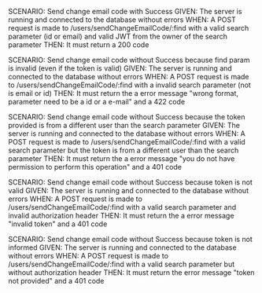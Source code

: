 SCENARIO: Send change email code with Success
GIVEN: The server is running and connected to the database without errors
WHEN: A POST request is made to /users/sendChangeEmailCode/:find with a valid search parameter (id or email) and valid JWT from the owner of the search parameter
THEN: It must return a 200 code

SCENARIO: Send change email code without Success because find param is invalid (even if the token is valid)
GIVEN: The server is running and connected to the database without errors
WHEN: A POST request is made to /users/sendChangeEmailCode/:find with a invalid search parameter (not is email or id)
THEN: It must return the a error message "wrong format, parameter need to be a id or a e-mail" and a 422 code

SCENARIO: Send change email code without Success because the token provided is from a different user than the search parameter
GIVEN: The server is running and connected to the database without errors
WHEN: A POST request is made to /users/sendChangeEmailCode/:find with a valid search parameter but the token is from a different user than the search parameter
THEN: It must return the a error message "you do not have permission to perform this operation" and a 401 code

SCENARIO: Send change email code without Success because token is not valid
GIVEN: The server is running and connected to the database without errors
WHEN: A POST request is made to /users/sendChangeEmailCode/:find with a valid search parameter and invalid authorization header
THEN: It must return the a error message "invalid token" and a 401 code

SCENARIO: Send change email code without Success because token is not informed
GIVEN: The server is running and connected to the database without errors
WHEN: A POST request is made to /users/sendChangeEmailCode/:find with a valid search parameter but without authorization header
THEN: It must return the error message "token not provided" and a 401 code